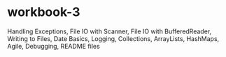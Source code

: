 # workbook-3
Handling Exceptions, File IO with Scanner, File IO with BufferedReader, Writing to Files, Date Basics, Logging, Collections, ArrayLists, HashMaps, Agile, Debugging, README files
